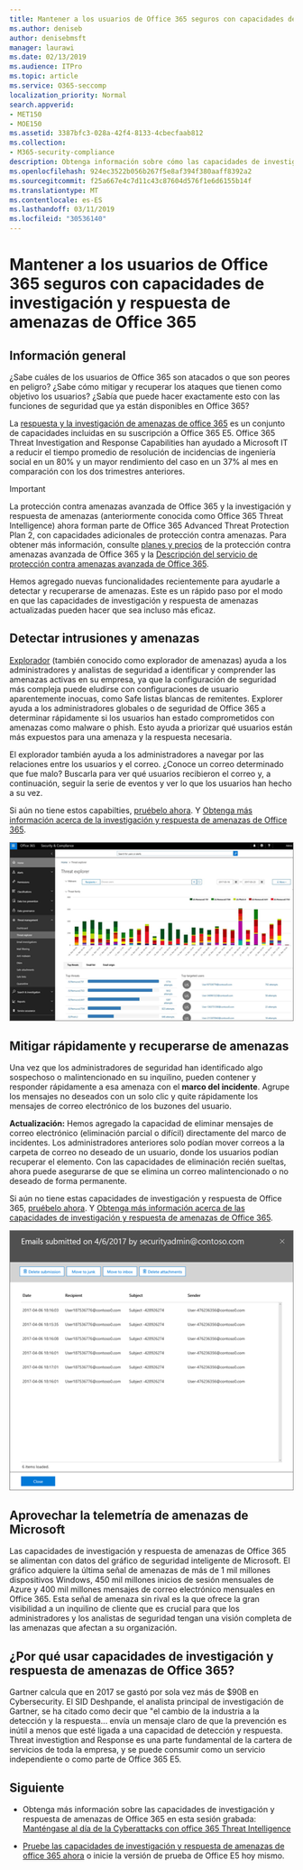 ```yaml
---
title: Mantener a los usuarios de Office 365 seguros con capacidades de investigación y respuesta de amenazas de Office 365
ms.author: deniseb
author: denisebmsft
manager: laurawi
ms.date: 02/13/2019
ms.audience: ITPro
ms.topic: article
ms.service: O365-seccomp
localization_priority: Normal
search.appverid:
- MET150
- MOE150
ms.assetid: 3387bfc3-028a-42f4-8133-4cbecfaab812
ms.collection:
- M365-security-compliance
description: Obtenga información sobre cómo las capacidades de investigación y respuesta de las amenazas de Office 365 pueden ayudar a su organización a detectar intrusiones y amenazas, y mitigar rápidamente y recuperarse de amenazas.
ms.openlocfilehash: 924ec3522b056b267f5e8af394f380aaff8392a2
ms.sourcegitcommit: f25a667e4c7d11c43c87604d576f1e6d6155b14f
ms.translationtype: MT
ms.contentlocale: es-ES
ms.lasthandoff: 03/11/2019
ms.locfileid: "30536140"
---
```

# <a name="keep-your-office-365-users-safe-with-office-365-threat-investigation-and-response-capabilities"></a>Mantener a los usuarios de Office 365 seguros con capacidades de investigación y respuesta de amenazas de Office 365

## <a name="overview"></a>Información general

¿Sabe cuáles de los usuarios de Office 365 son atacados o que son peores en peligro? ¿Sabe cómo mitigar y recuperar los ataques que tienen como objetivo los usuarios? ¿Sabía que puede hacer exactamente esto con las funciones de seguridad que ya están disponibles en Office 365? 
  
La [respuesta y la investigación de amenazas de office 365](office-365-ti.md) es un conjunto de capacidades incluidas en su suscripción a Office 365 E5. Office 365 Threat Investigation and Response Capabilities han ayudado a Microsoft IT a reducir el tiempo promedio de resolución de incidencias de ingeniería social en un 80% y un mayor rendimiento del caso en un 37% al mes en comparación con los dos trimestres anteriores. 

> [!IMPORTANT]
> La protección contra amenazas avanzada de Office 365 y la investigación y respuesta de amenazas (anteriormente conocida como Office 365 Threat Intelligence) ahora forman parte de Office 365 Advanced Threat Protection Plan 2, con capacidades adicionales de protección contra amenazas. Para obtener más información, consulte [planes y precios](https://products.office.com/exchange/advance-threat-protection) de la protección contra amenazas avanzada de Office 365 y la [Descripción del servicio de protección contra amenazas avanzada de Office 365](https://docs.microsoft.com/office365/servicedescriptions/office-365-advanced-threat-protection-service-description).
  
Hemos agregado nuevas funcionalidades recientemente para ayudarle a detectar y recuperarse de amenazas. Este es un rápido paso por el modo en que las capacidades de investigación y respuesta de amenazas actualizadas pueden hacer que sea incluso más eficaz.
  
## <a name="detect-intrusions-and-threats"></a>Detectar intrusiones y amenazas

[Explorador](use-explorer-in-security-and-compliance.md) (también conocido como explorador de amenazas) ayuda a los administradores y analistas de seguridad a identificar y comprender las amenazas activas en su empresa, ya que la configuración de seguridad más compleja puede eludirse con configuraciones de usuario aparentemente inocuas, como Safe listas blancas de remitentes. Explorer ayuda a los administradores globales o de seguridad de Office 365 a determinar rápidamente si los usuarios han estado comprometidos con amenazas como malware o phish. Esto ayuda a priorizar qué usuarios están más expuestos para una amenaza y la respuesta necesaria. 
  
El explorador también ayuda a los administradores a navegar por las relaciones entre los usuarios y el correo. ¿Conoce un correo determinado que fue malo? Buscarla para ver qué usuarios recibieron el correo y, a continuación, seguir la serie de eventos y ver lo que los usuarios han hecho a su vez.

Si aún no tiene estos capabilties, [pruébelo ahora](https://aka.ms/tryo365threatintel3). Y [Obtenga más información acerca de la investigación y respuesta de amenazas de Office 365](https://aka.ms/readmoreabouto365threatintel).
  
![Captura de pantalla del explorador de amenazas en Office 365, con código de color por familia de malware](media/591338dd-252a-437d-b5f2-87aa42e74b0c.png)
  
## <a name="quickly-mitigate-and-recover-from-threats"></a>Mitigar rápidamente y recuperarse de amenazas

Una vez que los administradores de seguridad han identificado algo sospechoso o malintencionado en su inquilino, pueden contener y responder rápidamente a esa amenaza con el **marco del incidente**. Agrupe los mensajes no deseados con un solo clic y quite rápidamente los mensajes de correo electrónico de los buzones del usuario. 
  
 **Actualización:** Hemos agregado la capacidad de eliminar mensajes de correo electrónico (eliminación parcial o difícil) directamente del marco de incidentes. Los administradores anteriores solo podían mover correos a la carpeta de correo no deseado de un usuario, donde los usuarios podían recuperar el elemento. Con las capacidades de eliminación recién sueltas, ahora puede asegurarse de que se elimina un correo malintencionado o no deseado de forma permanente. 
  
Si aún no tiene estas capacidades de investigación y respuesta de Office 365, [pruébelo ahora](https://aka.ms/tryo365threatintel3). Y [Obtenga más información acerca de las capacidades de investigación y respuesta de amenazas de Office 365](https://aka.ms/readmoreabouto365threatintel).
  
![Captura de pantalla de la lista de correo electrónico de corrección de incidentes](media/9d8452d3-d8d2-4b26-81f9-76396e08dd17.png)
  
## <a name="leverage-the-threat-telemetry-of-microsoft"></a>Aprovechar la telemetría de amenazas de Microsoft

Las capacidades de investigación y respuesta de amenazas de Office 365 se alimentan con datos del gráfico de seguridad inteligente de Microsoft. El gráfico adquiere la última señal de amenazas de más de 1 mil millones dispositivos Windows, 450 mil millones inicios de sesión mensuales de Azure y 400 mil millones mensajes de correo electrónico mensuales en Office 365. Esta señal de amenaza sin rival es la que ofrece la gran visibilidad a un inquilino de cliente que es crucial para que los administradores y los analistas de seguridad tengan una visión completa de las amenazas que afectan a su organización. 
  
   
## <a name="why-use-office-365-threat-investigation-and-response-capabilities"></a>¿Por qué usar capacidades de investigación y respuesta de amenazas de Office 365?

Gartner calcula que en 2017 se gastó por sola vez más de $90B en Cybersecurity. El SID Deshpande, el analista principal de investigación de Gartner, se ha citado como decir que "el cambio de la industria a la detección y la respuesta... envía un mensaje claro de que la prevención es inútil a menos que esté ligada a una capacidad de detección y respuesta. Threat investigtion and Response es una parte fundamental de la cartera de servicios de toda la empresa, y se puede consumir como un servicio independiente o como parte de Office 365 E5.
  
## <a name="whats-next"></a>Siguiente

- Obtenga más información sobre las capacidades de investigación y respuesta de amenazas de Office 365 en esta sesión grabada: [Manténgase al día de la Cyberattacks con office 365 Threat Intelligence](https://myignite.microsoft.com/videos/53723)
    
- [Pruebe las capacidades de investigación y respuesta de amenazas de office 365 ahora](https://aka.ms/tryo365threatintel3) o inicie la versión de prueba de Office E5 hoy mismo. 
    

